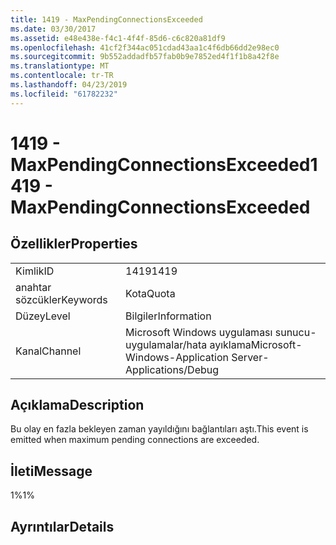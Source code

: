 ```yaml
---
title: 1419 - MaxPendingConnectionsExceeded
ms.date: 03/30/2017
ms.assetid: e48e438e-f4c1-4f4f-85d6-c6c820a81df9
ms.openlocfilehash: 41cf2f344ac051cdad43aa1c4f6db66dd2e98ec0
ms.sourcegitcommit: 9b552addadfb57fab0b9e7852ed4f1f1b8a42f8e
ms.translationtype: MT
ms.contentlocale: tr-TR
ms.lasthandoff: 04/23/2019
ms.locfileid: "61782232"
---
```

# <a name="1419---maxpendingconnectionsexceeded"></a><span data-ttu-id="ed605-102">1419 - MaxPendingConnectionsExceeded</span><span class="sxs-lookup"><span data-stu-id="ed605-102">1419 - MaxPendingConnectionsExceeded</span></span>
## <a name="properties"></a><span data-ttu-id="ed605-103">Özellikler</span><span class="sxs-lookup"><span data-stu-id="ed605-103">Properties</span></span>  
  
|||  
|-|-|  
|<span data-ttu-id="ed605-104">Kimlik</span><span class="sxs-lookup"><span data-stu-id="ed605-104">ID</span></span>|<span data-ttu-id="ed605-105">1419</span><span class="sxs-lookup"><span data-stu-id="ed605-105">1419</span></span>|  
|<span data-ttu-id="ed605-106">anahtar sözcükler</span><span class="sxs-lookup"><span data-stu-id="ed605-106">Keywords</span></span>|<span data-ttu-id="ed605-107">Kota</span><span class="sxs-lookup"><span data-stu-id="ed605-107">Quota</span></span>|  
|<span data-ttu-id="ed605-108">Düzey</span><span class="sxs-lookup"><span data-stu-id="ed605-108">Level</span></span>|<span data-ttu-id="ed605-109">Bilgiler</span><span class="sxs-lookup"><span data-stu-id="ed605-109">Information</span></span>|  
|<span data-ttu-id="ed605-110">Kanal</span><span class="sxs-lookup"><span data-stu-id="ed605-110">Channel</span></span>|<span data-ttu-id="ed605-111">Microsoft Windows uygulaması sunucu-uygulamalar/hata ayıklama</span><span class="sxs-lookup"><span data-stu-id="ed605-111">Microsoft-Windows-Application Server-Applications/Debug</span></span>|  
  
## <a name="description"></a><span data-ttu-id="ed605-112">Açıklama</span><span class="sxs-lookup"><span data-stu-id="ed605-112">Description</span></span>  
 <span data-ttu-id="ed605-113">Bu olay en fazla bekleyen zaman yayıldığını bağlantıları aştı.</span><span class="sxs-lookup"><span data-stu-id="ed605-113">This event is emitted when maximum pending connections are exceeded.</span></span>  
  
## <a name="message"></a><span data-ttu-id="ed605-114">İleti</span><span class="sxs-lookup"><span data-stu-id="ed605-114">Message</span></span>  
 <span data-ttu-id="ed605-115">1%</span><span class="sxs-lookup"><span data-stu-id="ed605-115">1%</span></span>  
  
## <a name="details"></a><span data-ttu-id="ed605-116">Ayrıntılar</span><span class="sxs-lookup"><span data-stu-id="ed605-116">Details</span></span>
